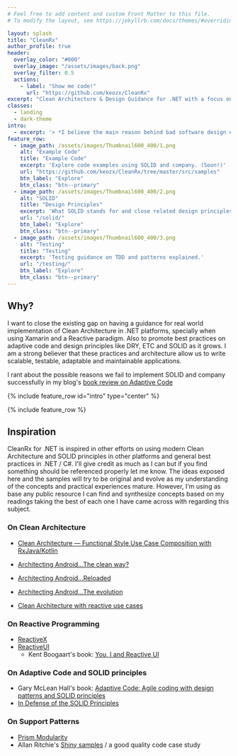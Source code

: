 ```yaml
---
# Feel free to add content and custom Front Matter to this file.
# To modify the layout, see https://jekyllrb.com/docs/themes/#overriding-theme-defaults

layout: splash
title: "CleanRx"
author_profile: true
header:
  overlay_color: "#000"
  overlay_image: "/assets/images/back.png"
  overlay_filter: 0.5
  actions:
    - label: "Show me code!"
      url: "https://github.com/keozx/CleanRx"
excerpt: "Clean Architecture & Design Guidance for .NET with a focus on Mobile and help of Reactive Programming"
classes:
  - landing
  - dark-theme
intro: 
  - excerpt: '> *I believe the main reason behind bad software design existance is we fail to communicate good software design. - Jorge Castro*'
feature_row:
  - image_path: /assets/images/Thumbnail600_400/1.png
    alt: "Example Code"
    title: "Example Code"
    excerpt: 'Explore code examples using SOLID and company. (Soon!)'
    url: "https://github.com/keozx/CleanRx/tree/master/src/samples"
    btn_label: "Explore"
    btn_class: "btn--primary"
  - image_path: /assets/images/Thumbnail600_400/2.png
    alt: "SOLID"
    title: "Design Principles"
    excerpt: 'What SOLID stands for and close related design principles.'
    url: "/solid/"
    btn_label: "Explore"
    btn_class: "btn--primary"
  - image_path: /assets/images/Thumbnail600_400/3.png
    alt: "Testing"
    title: "Testing"
    excerpt: 'Testing guidance on TDD and patterns explained.'
    url: "/testing/"
    btn_label: "Explore"
    btn_class: "btn--primary"
---
```



## Why?

I want to close the existing gap on having a guidance for real world implementation of Clean Architecture in .NET platforms, specially when using Xamarin and a Reactive paradigm. Also to promote best practices on adaptive code and design principles like DRY, ETC and SOLID as it grows. I am a strong believer that these practices and architecture allow us to write scalable, testable, adaptable and maintainable applications.

I rant about the possible reasons we fail to implement SOLID and company successfully in my blog's [book review on Adaptive Code](
https://www.jorgecastro.dev/posts/book-review-adaptive-code-agile-coding-with-design-patterns-and-solid-principles-4c82/)

{% include feature_row id="intro" type="center" %}

{% include feature_row %}

## Inspiration

CleanRx for .NET is inspired in other efforts on using modern Clean Architecture and SOLID principles in other platforms and general best practices in .NET / C#. I'll give credit as much as I can but if you find something should be referenced properly let me know. The ideas exposed here and the samples will try to be original and evolve as my understanding of the concepts and practical experiences mature. However, I'm using as base any public resource I can find and synthesize concepts based on my readings taking the best of each one I have came across with regarding this subject.

### On Clean Architecture

- [Clean Architecture — Functional Style Use Case Composition with RxJava/Kotlin](https://medium.com/@june.pravin/clean-architecture-functional-style-use-case-composition-with-rxjava-kotlin-898726c97dfe)

- [Architecting Android...The clean way?](https://fernandocejas.com/2014/09/03/architecting-android-the-clean-way/)

- [Architecting Android...Reloaded](https://fernandocejas.com/2018/05/07/architecting-android-reloaded/)

- [Architecting Android...The evolution](https://fernandocejas.com/2015/07/18/architecting-android-the-evolution/)

- [Clean Architecture with reactive use cases](https://medium.com/stepstone-tech/clean-architecture-with-reactive-use-cases-c943d7a8f69c)

### On Reactive Programming

- [ReactiveX](reactive.io)
- [ReactiveUI](reactiveui.net)
  - Kent Boogaart's book: [You, I and Reactive UI](https://www.blurb.com/b/8680442-you-i-and-reactiveui-color-hardcover)

### On Adaptive Code and SOLID principles

- Gary McLean Hall's book: [Adaptive Code: Agile coding with design patterns and SOLID principles](https://www.microsoftpressstore.com/store/adaptive-code-agile-coding-with-design-patterns-and-9781509302581)
- [In Defense of the SOLID Principles](https://blog.ndepend.com/defense-solid-principles/)

### On Support Patterns

- [Prism Modularity](https://github.com/PrismLibrary/Prism/tree/master/Source/Prism/Modularity)
- Allan Ritchie's [Shiny samples](https://github.com/shinyorg/shinysamples) / a good quality code case study

